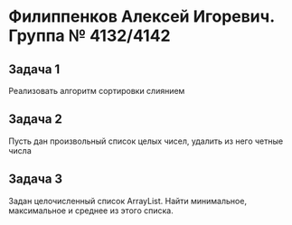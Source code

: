 # Филиппенков Алексей Игоревич. Группа №  4132/4142


## Задача 1
Реализовать алгоритм сортировки слиянием


## Задача 2
Пусть дан произвольный список целых чисел, удалить из него четные числа


## Задача 3
Задан целочисленный список ArrayList. Найти минимальное, максимальное и среднее из этого списка.
